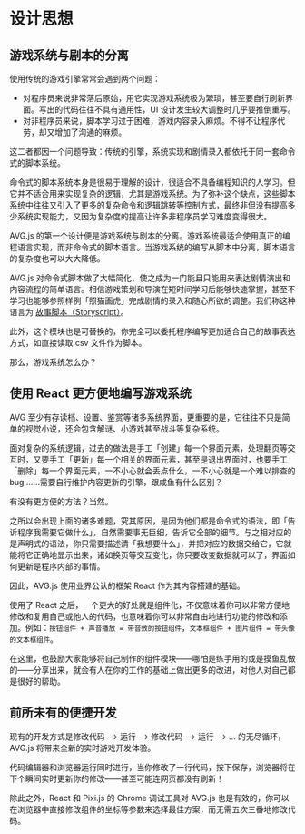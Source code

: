 # 设计思想

## 游戏系统与剧本的分离

使用传统的游戏引擎常常会遇到两个问题：

- 对程序员来说非常落后原始，用它实现游戏系统极为繁琐，甚至要自行刷新界面。写出的代码往往不具有通用性，UI 设计发生较大调整时几乎要推倒重写。
- 对非程序员来说，脚本学习过于困难，游戏内容录入麻烦。不得不让程序代劳，却又增加了沟通的麻烦。

这二者都因一个问题导致：传统的引擎，系统实现和剧情录入都依托于同一套命令式的脚本系统。

命令式的脚本系统本身是很易于理解的设计，很适合不具备编程知识的人学习。但它并不适合用来实现复杂的逻辑，尤其是游戏系统。为了弥补这个缺点，这些脚本系统中往往又引入了更多的复杂命令和逻辑跳转等控制方式，最终非但没有提高多少系统实现能力，又因为复杂度的提高让许多非程序员学习难度变得很大。

AVG.js 的第一个设计便是游戏系统与剧本的分离。游戏系统最适合使用真正的编程语言实现，而非命令式的脚本语言。当游戏系统的编写从脚本中分离，脚本语言的复杂度也可以大大降低。

AVG.js 对命令式脚本做了大幅简化，使之成为一门能且只能用来表达剧情演出和内容流程的简单语言。相信游戏策划和导演在短时间学习后能够快速掌握，甚至不学习也能够参照样例「照猫画虎」完成剧情的录入和随心所欲的调整。我们称这种语言为 [故事脚本（Storyscript）](storyscript.md)。

此外，这个模块也是可替换的，你完全可以委托程序编写更加适合自己的故事表达方式，如直接读取 csv 文件作为脚本。

那么，游戏系统怎么办？

## 使用 React 更方便地编写游戏系统

AVG 至少有存读档、设置、鉴赏等诸多系统界面，更重要的是，它往往不只是简单的视觉小说，还会包含解谜、小游戏甚至战斗等复杂系统。

面对复杂的系统逻辑，过去的做法是手工「创建」每一个界面元素，处理翻页等交互时，又要手工「更新」每一个相关的界面元素，甚至是退出界面时，也要手工「删除」每一个界面元素，一不小心就会丢点什么，一不小心就是一个难以排查的 bug ……需要自行维护内容更新的引擎，跟咸鱼有什么区别？

有没有更方便的方法？当然。

之所以会出现上面的诸多难题，究其原因，是因为他们都是命令式的语法，即「告诉程序我需要它做什么」，自然需要事无巨细，告诉它全部的细节。与之相对应的是声明式的语法，你只需要描述清「我想要什么」，并把对应的数据交给它，它就能将它正确地显示出来，诸如换页等交互变化，你只要改变数据就可以了，界面如何更新是程序内部的事情。

因此，AVG.js 使用业界公认的框架 React 作为其内容搭建的基础。

使用了 React 之后，一个更大的好处就是组件化，不仅意味着你可以非常方便地修改和复用自己或他人的代码，也意味着你可以非常自由地进行功能的修改和添加。例如：`按钮组件 + 声音播放 = 带音效的按钮组件`，`文本框组件 + 图片组件 = 带头像的文本框组件`。

在这里，也鼓励大家能够将自己制作的组件模块——哪怕是练手用的或是摸鱼乱做的——分享出来，就会有人在你的工作的基础上做出更多的改进，对他人对自己都是很好的帮助。

## 前所未有的便捷开发

现有的开发方式是修改代码 --> 运行 --> 修改代码 --> 运行 --> ... 的无尽循环，AVG.js 将带来全新的实时游戏开发体验。

代码编辑器和浏览器运行同时进行，当你修改了一行代码，按下保存，浏览器将在下个瞬间实时更新你的修改——甚至可能连网页都没有刷新！

除此之外，React 和 Pixi.js 的 Chrome 调试工具对 AVG.js 也是有效的，你可以在浏览器中直接修改组件的坐标等参数来选择最佳方案，而无需五次三番地修改代码。


